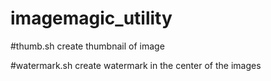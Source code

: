 imagemagic_utility
==================
#thumb.sh
create thumbnail of image

#watermark.sh
create watermark in the center of the images